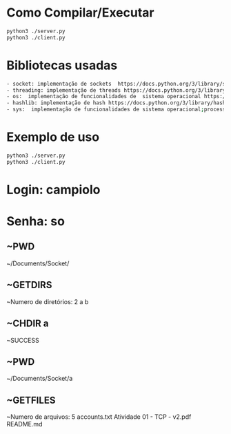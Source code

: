 # Como Compilar/Executar
```bash
python3 ./server.py
python3 ./client.py
```

# Bibliotecas usadas
```bash
- socket: implementação de sockets  https://docs.python.org/3/library/socket.html 
- threading: implementação de threads https://docs.python.org/3/library/threading.html
- os:  implementação de funcionalidades de  sistema operacional https://docs.python.org/3/library/os.html
- hashlib: implementação de hash https://docs.python.org/3/library/hashlib.html
- sys:  implementação de funcionalidades de sistema operacional;processos https://docs.python.org/3/library/sys.html

```

# Exemplo de uso
```bash
python3 ./server.py
python3 ./client.py
```

# Login: campiolo 
# Senha: so

## ~PWD
~/Documents/Socket/

## ~GETDIRS
~Numero de diretórios: 2
a
b

## ~CHDIR a
~SUCCESS

## ~PWD
~/Documents/Socket/a

## ~GETFILES
~Numero de arquivos: 5
accounts.txt
Atividade 01 - TCP - v2.pdf
README.md




